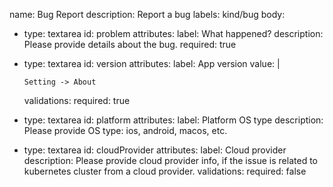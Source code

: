 name: Bug Report
description: Report a bug
labels: kind/bug
body:
  - type: textarea
    id: problem
    attributes:
      label: What happened?
      description: Please provide details about the bug.
      required: true

  - type: textarea
    id: version
    attributes:
      label: App version
      value: |

        Setting -> About

    validations:
      required: true

  - type: textarea
    id: platform
    attributes:
      label: Platform OS type
     description: Please provide OS type: ios, android, macos, etc.

  - type: textarea
    id: cloudProvider
    attributes:
      label: Cloud provider
      description: Please provide cloud provider info, if the issue is related to kubernetes cluster from a cloud provider.
    validations:
      required: false
